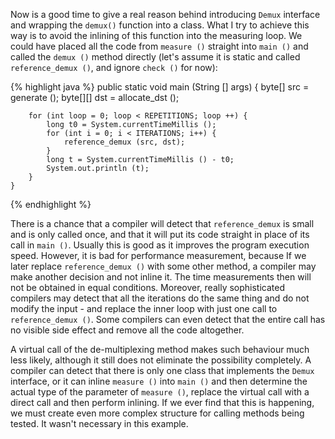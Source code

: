 Now is a good time to give a real reason behind introducing `Demux` interface and wrapping the `demux()` function into a class. What I try to achieve this
way is to avoid the inlining of this function into the measuring loop. We could have placed all the code from `measure ()` straight into `main ()` and called
the `demux ()` method directly (let's assume it is static and called `reference_demux ()`, and ignore `check ()` for now):

{% highlight java %}
    public static void main (String [] args) 
    {
        byte[] src = generate ();
        byte[][] dst = allocate_dst ();

        for (int loop = 0; loop < REPETITIONS; loop ++) {
            long t0 = System.currentTimeMillis ();
            for (int i = 0; i < ITERATIONS; i++) {
                reference_demux (src, dst);
            }
            long t = System.currentTimeMillis () - t0;
            System.out.println (t);
        }
    }
{% endhighlight %}

There is a chance that a compiler will detect that `reference_demux` is small and is only called once, and that it will put its code straight in place of its
call in `main ()`. Usually this is good as it improves the program execution speed. However, it is bad for performance measurement, because If we later replace
`reference_demux ()` with some other method, a compiler may make another decision and not inline it. The time measurements then will not be obtained in equal
conditions. Moreover, really sophisticated compilers may detect that all the iterations do the same thing and do not modify the input - and replace the
inner loop with just one call to `reference_demux ()`. Some compilers can even detect that the entire call has no visible side effect and remove all the code
altogether.

A virtual call of the de-multiplexing method makes such behaviour much less likely, although it still does not eliminate the possibility completely.
A compiler can detect that there is only one class that implements the `Demux` interface, or it can inline `measure ()` into `main ()` and then determine the
actual type of the parameter of `measure ()`, replace the virtual call with a direct call and then perform inlining. If we ever find that this is happening,
we must create even more complex structure for calling methods being tested. It wasn't necessary in this example.

